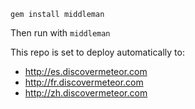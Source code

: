 `gem install middleman`

Then run with `middleman`

This repo is set to deploy automatically to:

- http://es.discovermeteor.com
- http://fr.discovermeteor.com
- http://zh.discovermeteor.com
